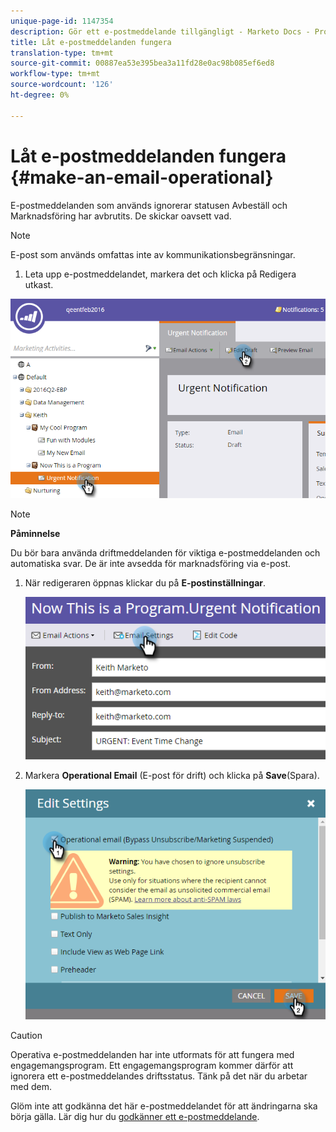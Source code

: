 ```yaml
---
unique-page-id: 1147354
description: Gör ett e-postmeddelande tillgängligt - Marketo Docs - Produktdokumentation
title: Låt e-postmeddelanden fungera
translation-type: tm+mt
source-git-commit: 00887ea53e395bea3a11fd28e0ac98b085ef6ed8
workflow-type: tm+mt
source-wordcount: '126'
ht-degree: 0%

---
```



# Låt e-postmeddelanden fungera {#make-an-email-operational}

E-postmeddelanden som används ignorerar statusen Avbeställ och Marknadsföring har avbrutits. De skickar oavsett vad.

>[!NOTE]
>
>E-post som används omfattas inte av kommunikationsbegränsningar.

1. Leta upp e-postmeddelandet, markera det och klicka på Redigera utkast.

![](assets/one-1.png)

>[!NOTE]
>
>**Påminnelse**
>
>Du bör bara använda driftmeddelanden för viktiga e-postmeddelanden och automatiska svar. De är inte avsedda för marknadsföring via e-post.

1. När redigeraren öppnas klickar du på **E-postinställningar**.

   ![](assets/two-1.png)

1. Markera **Operational Email** (E-post för drift) och klicka på **Save**(Spara).

   ![](assets/three.png)

>[!CAUTION]
>
>Operativa e-postmeddelanden har inte utformats för att fungera med engagemangsprogram. Ett engagemangsprogram kommer därför att ignorera ett e-postmeddelandes driftsstatus. Tänk på det när du arbetar med dem.

Glöm inte att godkänna det här e-postmeddelandet för att ändringarna ska börja gälla. Lär dig hur du [godkänner ett e-postmeddelande](../../../../product-docs/email-marketing/general/creating-an-email/approve-an-email.md).